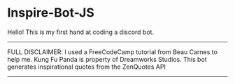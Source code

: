 # Inspire-Bot-JS
Hello! This is my first hand at coding a discord bot. 

*****************************************************************************************
FULL DISCLAIMER: I used a FreeCodeCamp tutorial from Beau Carnes to help me.
  Kung Fu Panda is property of Dreamworks Studios.
  This bot generates inspirational quotes from the ZenQuotes API
*****************************************************************************************

